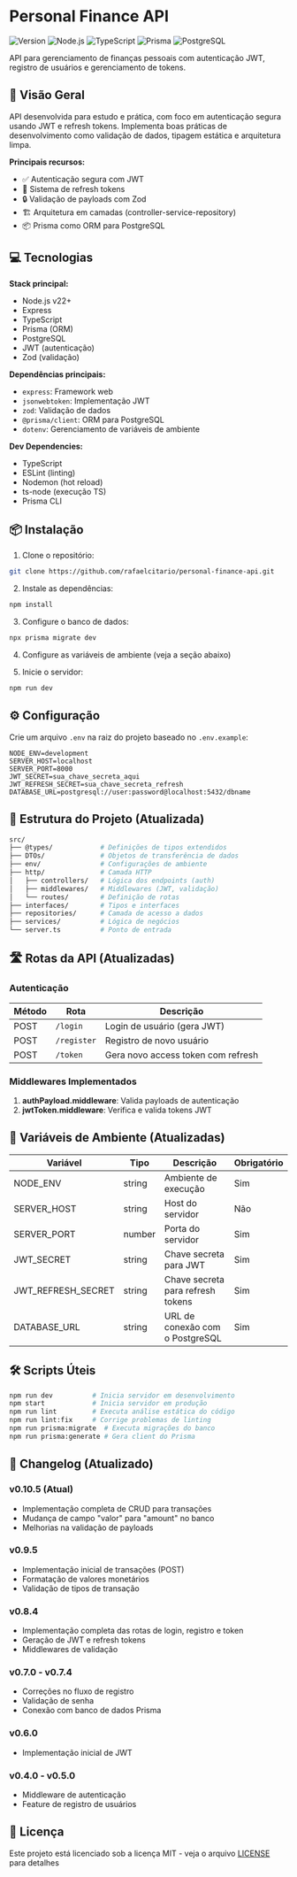 # Personal Finance API

![Version](https://img.shields.io/badge/version-v0.10.5-blue)
![Node.js](https://img.shields.io/badge/Node.js-v22.15.1+-green)
![TypeScript](https://img.shields.io/badge/TypeScript-v5.8.3+-blue)
![Prisma](https://img.shields.io/badge/Prisma-ORM-brightgreen)
![PostgreSQL](https://img.shields.io/badge/PostgreSQL-16+-blue)

API para gerenciamento de finanças pessoais com autenticação JWT, registro de usuários e gerenciamento de tokens.

## 🌟 Visão Geral

API desenvolvida para estudo e prática, com foco em autenticação segura usando JWT e refresh tokens. Implementa boas práticas de desenvolvimento como validação de dados, tipagem estática e arquitetura limpa.

**Principais recursos:**

- ✅ Autenticação segura com JWT
- 🔄️ Sistema de refresh tokens
- 🔒 Validação de payloads com Zod
- 🏗️ Arquitetura em camadas (controller-service-repository)
- 📦 Prisma como ORM para PostgreSQL

## 💻 Tecnologias

**Stack principal:**

- Node.js v22+
- Express
- TypeScript
- Prisma (ORM)
- PostgreSQL
- JWT (autenticação)
- Zod (validação)

**Dependências principais:**

- `express`: Framework web
- `jsonwebtoken`: Implementação JWT
- `zod`: Validação de dados
- `@prisma/client`: ORM para PostgreSQL
- `dotenv`: Gerenciamento de variáveis de ambiente

**Dev Dependencies:**

- TypeScript
- ESLint (linting)
- Nodemon (hot reload)
- ts-node (execução TS)
- Prisma CLI

## 📦 Instalação

1. Clone o repositório:

```bash
git clone https://github.com/rafaelcitario/personal-finance-api.git
```

2. Instale as dependências:

```bash
npm install
```

3. Configure o banco de dados:

```bash
npx prisma migrate dev
```

4. Configure as variáveis de ambiente (veja a seção abaixo)

5. Inicie o servidor:

```bash
npm run dev
```

## ⚙️ Configuração

Crie um arquivo `.env` na raiz do projeto baseado no `.env.example`:

```env
NODE_ENV=development
SERVER_HOST=localhost
SERVER_PORT=8000
JWT_SECRET=sua_chave_secreta_aqui
JWT_REFRESH_SECRET=sua_chave_secreta_refresh
DATABASE_URL=postgresql://user:password@localhost:5432/dbname
```

## 📂 Estrutura do Projeto (Atualizada)

```bash
src/
├── @types/            # Definições de tipos extendidos
├── DTOs/              # Objetos de transferência de dados
├── env/               # Configurações de ambiente
├── http/              # Camada HTTP
│   ├── controllers/   # Lógica dos endpoints (auth)
│   ├── middlewares/   # Middlewares (JWT, validação)
│   └── routes/        # Definição de rotas
├── interfaces/        # Tipos e interfaces
├── repositories/      # Camada de acesso a dados
├── services/          # Lógica de negócios
└── server.ts          # Ponto de entrada
```

## 🛣️ Rotas da API (Atualizadas)

### Autenticação

| Método | Rota        | Descrição                          |
|--------|-------------|------------------------------------|
| POST   | `/login`    | Login de usuário (gera JWT)        |
| POST   | `/register` | Registro de novo usuário           |
| POST   | `/token`    | Gera novo access token com refresh |

### Middlewares Implementados

1. **authPayload.middleware**: Valida payloads de autenticação
2. **jwtToken.middleware**: Verifica e valida tokens JWT

## 🔧 Variáveis de Ambiente (Atualizadas)

| Variável            | Tipo     | Descrição                              | Obrigatório |
|---------------------|----------|----------------------------------------|-------------|
| NODE_ENV            | string   | Ambiente de execução                   | Sim         |
| SERVER_HOST         | string   | Host do servidor                       | Não         |
| SERVER_PORT         | number   | Porta do servidor                      | Sim         |
| JWT_SECRET          | string   | Chave secreta para JWT                 | Sim         |
| JWT_REFRESH_SECRET  | string   | Chave secreta para refresh tokens      | Sim         |
| DATABASE_URL        | string   | URL de conexão com o PostgreSQL        | Sim         |

## 🛠️ Scripts Úteis

```bash
npm run dev          # Inicia servidor em desenvolvimento
npm start            # Inicia servidor em produção
npm run lint         # Executa análise estática do código
npm run lint:fix     # Corrige problemas de linting
npm run prisma:migrate  # Executa migrações do banco
npm run prisma:generate # Gera client do Prisma
```

## 📜 Changelog (Atualizado)

### v0.10.5 (Atual)

- Implementação completa de CRUD para transações
- Mudança de campo "valor" para "amount" no banco
- Melhorias na validação de payloads

### v0.9.5

- Implementação inicial de transações (POST)
- Formatação de valores monetários
- Validação de tipos de transação

### v0.8.4

- Implementação completa das rotas de login, registro e token
- Geração de JWT e refresh tokens
- Middlewares de validação

### v0.7.0 - v0.7.4

- Correções no fluxo de registro
- Validação de senha
- Conexão com banco de dados Prisma

### v0.6.0

- Implementação inicial de JWT

### v0.4.0 - v0.5.0

- Middleware de autenticação
- Feature de registro de usuários

## 📄 Licença

Este projeto está licenciado sob a licença MIT - veja o arquivo [LICENSE](LICENSE) para detalhes
